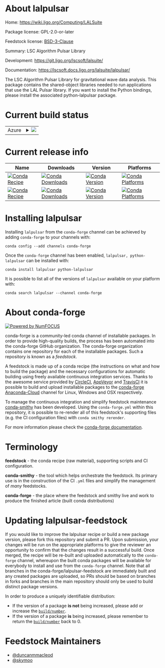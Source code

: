 About lalpulsar
===============

Home: https://wiki.ligo.org/Computing/LALSuite

Package license: GPL-2.0-or-later

Feedstock license: [BSD-3-Clause](https://github.com/conda-forge/lalpulsar-feedstock/blob/master/LICENSE.txt)

Summary: LSC Algorithm Pulsar Library

Development: https://git.ligo.org/lscsoft/lalsuite/

Documentation: https://lscsoft.docs.ligo.org/lalsuite/lalpulsar/

The LSC Algorithm Pulsar Library for gravitational wave data analysis.
This package contains the shared-object libraries needed to run
applications that use the LAL Pulsar library.  If you want to install
the Python bindings, please install the associated python-lalpulsar
package.


Current build status
====================


<table>
    
  <tr>
    <td>Azure</td>
    <td>
      <details>
        <summary>
          <a href="https://dev.azure.com/conda-forge/feedstock-builds/_build/latest?definitionId=5926&branchName=master">
            <img src="https://dev.azure.com/conda-forge/feedstock-builds/_apis/build/status/lalpulsar-feedstock?branchName=master">
          </a>
        </summary>
        <table>
          <thead><tr><th>Variant</th><th>Status</th></tr></thead>
          <tbody><tr>
              <td>linux_64</td>
              <td>
                <a href="https://dev.azure.com/conda-forge/feedstock-builds/_build/latest?definitionId=5926&branchName=master">
                  <img src="https://dev.azure.com/conda-forge/feedstock-builds/_apis/build/status/lalpulsar-feedstock?branchName=master&jobName=linux&configuration=linux_64_" alt="variant">
                </a>
              </td>
            </tr><tr>
              <td>osx_64</td>
              <td>
                <a href="https://dev.azure.com/conda-forge/feedstock-builds/_build/latest?definitionId=5926&branchName=master">
                  <img src="https://dev.azure.com/conda-forge/feedstock-builds/_apis/build/status/lalpulsar-feedstock?branchName=master&jobName=osx&configuration=osx_64_" alt="variant">
                </a>
              </td>
            </tr>
          </tbody>
        </table>
      </details>
    </td>
  </tr>
</table>

Current release info
====================

| Name | Downloads | Version | Platforms |
| --- | --- | --- | --- |
| [![Conda Recipe](https://img.shields.io/badge/recipe-lalpulsar-green.svg)](https://anaconda.org/conda-forge/lalpulsar) | [![Conda Downloads](https://img.shields.io/conda/dn/conda-forge/lalpulsar.svg)](https://anaconda.org/conda-forge/lalpulsar) | [![Conda Version](https://img.shields.io/conda/vn/conda-forge/lalpulsar.svg)](https://anaconda.org/conda-forge/lalpulsar) | [![Conda Platforms](https://img.shields.io/conda/pn/conda-forge/lalpulsar.svg)](https://anaconda.org/conda-forge/lalpulsar) |
| [![Conda Recipe](https://img.shields.io/badge/recipe-python--lalpulsar-green.svg)](https://anaconda.org/conda-forge/python-lalpulsar) | [![Conda Downloads](https://img.shields.io/conda/dn/conda-forge/python-lalpulsar.svg)](https://anaconda.org/conda-forge/python-lalpulsar) | [![Conda Version](https://img.shields.io/conda/vn/conda-forge/python-lalpulsar.svg)](https://anaconda.org/conda-forge/python-lalpulsar) | [![Conda Platforms](https://img.shields.io/conda/pn/conda-forge/python-lalpulsar.svg)](https://anaconda.org/conda-forge/python-lalpulsar) |

Installing lalpulsar
====================

Installing `lalpulsar` from the `conda-forge` channel can be achieved by adding `conda-forge` to your channels with:

```
conda config --add channels conda-forge
```

Once the `conda-forge` channel has been enabled, `lalpulsar, python-lalpulsar` can be installed with:

```
conda install lalpulsar python-lalpulsar
```

It is possible to list all of the versions of `lalpulsar` available on your platform with:

```
conda search lalpulsar --channel conda-forge
```


About conda-forge
=================

[![Powered by NumFOCUS](https://img.shields.io/badge/powered%20by-NumFOCUS-orange.svg?style=flat&colorA=E1523D&colorB=007D8A)](http://numfocus.org)

conda-forge is a community-led conda channel of installable packages.
In order to provide high-quality builds, the process has been automated into the
conda-forge GitHub organization. The conda-forge organization contains one repository
for each of the installable packages. Such a repository is known as a *feedstock*.

A feedstock is made up of a conda recipe (the instructions on what and how to build
the package) and the necessary configurations for automatic building using freely
available continuous integration services. Thanks to the awesome service provided by
[CircleCI](https://circleci.com/), [AppVeyor](https://www.appveyor.com/)
and [TravisCI](https://travis-ci.com/) it is possible to build and upload installable
packages to the [conda-forge](https://anaconda.org/conda-forge)
[Anaconda-Cloud](https://anaconda.org/) channel for Linux, Windows and OSX respectively.

To manage the continuous integration and simplify feedstock maintenance
[conda-smithy](https://github.com/conda-forge/conda-smithy) has been developed.
Using the ``conda-forge.yml`` within this repository, it is possible to re-render all of
this feedstock's supporting files (e.g. the CI configuration files) with ``conda smithy rerender``.

For more information please check the [conda-forge documentation](https://conda-forge.org/docs/).

Terminology
===========

**feedstock** - the conda recipe (raw material), supporting scripts and CI configuration.

**conda-smithy** - the tool which helps orchestrate the feedstock.
                   Its primary use is in the construction of the CI ``.yml`` files
                   and simplify the management of *many* feedstocks.

**conda-forge** - the place where the feedstock and smithy live and work to
                  produce the finished article (built conda distributions)


Updating lalpulsar-feedstock
============================

If you would like to improve the lalpulsar recipe or build a new
package version, please fork this repository and submit a PR. Upon submission,
your changes will be run on the appropriate platforms to give the reviewer an
opportunity to confirm that the changes result in a successful build. Once
merged, the recipe will be re-built and uploaded automatically to the
`conda-forge` channel, whereupon the built conda packages will be available for
everybody to install and use from the `conda-forge` channel.
Note that all branches in the conda-forge/lalpulsar-feedstock are
immediately built and any created packages are uploaded, so PRs should be based
on branches in forks and branches in the main repository should only be used to
build distinct package versions.

In order to produce a uniquely identifiable distribution:
 * If the version of a package **is not** being increased, please add or increase
   the [``build/number``](https://conda.io/docs/user-guide/tasks/build-packages/define-metadata.html#build-number-and-string).
 * If the version of a package **is** being increased, please remember to return
   the [``build/number``](https://conda.io/docs/user-guide/tasks/build-packages/define-metadata.html#build-number-and-string)
   back to 0.

Feedstock Maintainers
=====================

* [@duncanmmacleod](https://github.com/duncanmmacleod/)
* [@skymoo](https://github.com/skymoo/)


